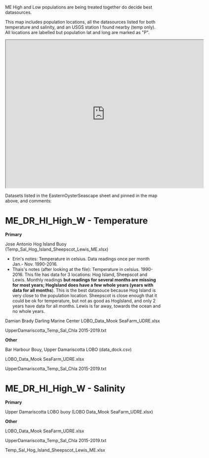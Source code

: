 ME High and Low populations are being treated together do decide best datasources.

This map includes population locations, all the datasources listed for both temperature and salinity, and an USGS station I found nearby (temp only). All locations are labelled but population lat and long are marked as "P".

<iframe src="https://www.google.com/maps/d/embed?mid=1OiSklGJLcWVodJQ1RF-YQ6gr1y6NxpIh" width="640" height="480"></iframe>


Datasets listed in the EasternOysterSeascape sheet and pinned in the map above, and comments:

# ME_DR_HI_High_W - Temperature

**Primary**

Jose Antonio Hog Island Buoy (Temp_Sal_Hog_Island_Sheepscot_Lewis_ME.xlsx)
* Erin's notes: Temperature in celsius. Data readings once per month Jan.- Nov. 1990-2016. 
* Thais's notes (after looking at the file): Temperature in celsius. 1990-2016. This file has data for 3 locations: Hog Island, Sheepscot and Lewis. Monthly readings **but readings for several months are missing for most years; HogIsland does have a few whole years (years with data for all months**). This is the best datasouce because Hog Island is very close to the population location. Sheepscot is close enough that it could be ok for temperature, but not as good as HogIsland, and only 2 years have data for all months. Lewis is far away, towards the ocean and no whole years.


Damian Brady Darling Marine Center LOBO_Data_Mook SeaFarm_UDRE.xlsx



UpperDamariscotta_Temp_Sal_Chla 2015-2019.txt

**Other**

Bar Harbour Bouy, Upper Damariscotta LOBO (data_dock.csv)

LOBO_Data_Mook SeaFarm_UDRE.xlsx

UpperDamariscotta_Temp_Sal_Chla 2015-2019.txt

# ME_DR_HI_High_W - Salinity

**Primary**

Upper Damariscotta LOBO buoy (LOBO Data_Mook SeaFarm_UDRE.xlsx)

**Other**

LOBO_Data_Mook SeaFarm_UDRE.xlsx 

UpperDamariscotta_Temp_Sal_Chla 2015-2019.txt

Temp_Sal_Hog_Island_Sheepscot_Lewis_ME.xlsx

